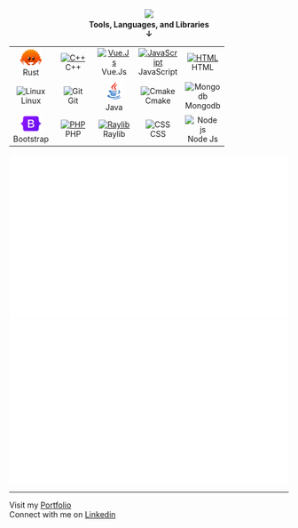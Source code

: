 <div align="center">
  <img src="resources/goat.png" width="5%" />
</div>

<div align="center">
  <b>Tools, Languages, and Libraries</b>
</div>

<div align="center">
  <b>&#8595;</b>
</div>

<div align="center" style="margin-top: 3px">
  <table>
    <tr>
      <td align="center" width="60">
        <img src="resources/rust.png" width="42" height="32" alt="rust" />
        <br />Rust
      </td>
      <td align="center" width="60">
        <a href="https://en.cppreference.com/w/"
          ><img src="resources/cpp.png" width="32" height="32" alt="C++"
        /></a>
        <br />C++
      </td>
      <td align="center" width="60">
        <a href="https://vuejs.org/guide/introduction.html"
          ><img src="resources/vue.png" width="32" height="32" alt="Vue.Js"
        /></a>
        <br />Vue.Js
      </td>
      <td align="center" width="60">
        <a href="https://developer.mozilla.org/en-US/docs/Web/JavaScript"
          ><img
            src="resources/javascript-original.svg"
            width="32"
            height="32"
            alt="JavaScript"
        /></a>
        <br />JavaScript
      </td>
      <td align="center" width="60">
        <a href="https://developer.mozilla.org/en-US/docs/Web/HTML"
          ><img src="resources/html.png" width="32" height="32" alt="HTML"
        /></a>
        <br />HTML
      </td>
    </tr>
    <tr>
      <td align="center" width="60">
        <img src="resources/linux.png" width="32" height="32" alt="Linux" />
        <br />Linux
      </td>
      <td align="center" width="60">
        <img src="resources/git.png" width="32" height="32" alt="Git" />
        <br />Git
      </td>
      <td align="center" width="60">
        <img src="resources/JavaLava.png" width="38" height="38" alt="Office" />
        <br />Java
      </td>
      <td align="center" width="60">
        <img src="resources/cmake.png" width="32" height="32" alt="Cmake" />
        <br />Cmake
      </td>
      <td align="center" width="60">
        <img src="resources/mongodb.png" width="32" height="32" alt="Mongodb" />
        <br />Mongodb
      </td>
    </tr>
    <tr>
      <td align="center" width="60">
        <a href="https://getbootstrap.com/docs/5.2/getting-started/introduction/"
          ><img src="resources/bootstrap.png" width="42" height="32" alt="Bootstrap"
        /></a>
        <br />Bootstrap
      </td>
      <td align="center" width="60">
        <a href="https://devdocs.io/php/"
          ><img src="resources/PHP.png" width="32" height="32" alt="PHP"
        /></a>
        <br />PHP
      </td>
      <td align="center" width="60">
        <a href="https://www.raylib.com/"
          ><img src="resources/raylib.png" width="32" height="32" alt="Raylib"
        /></a>
        <br />Raylib
      </td>
      <td align="center" width="60">
        <img src="resources/css.png" width="32" height="32" alt="CSS" />
        <br />CSS
      </td>
      <td align="center" width="60">
        <img src="resources/nodejs.png" width="32" height="32" alt="Node js" />
        <br />Node Js
      </td>
    </tr>
  </table>
</div>

<div align="center">
  <img
    src="https://raw.githubusercontent.com/Puwya/ReadmePanel/master/generated/languages.svg#gh-dark-mode-only"
    alt="Puwya Languages"
  />
  <img
    src="https://raw.githubusercontent.com/Puwya/ReadmePanel/master/generated/overview.svg#gh-dark-mode-only"
    alt="Puwya Stats"
  />
</div>
<hr />
<div>
  <span>
    Visit my
    <a href="https://www.caguilera.dev/#/" target="_blank" rel="noopener noreferrer"
      >Portfolio</a
    >
  </span>
  <br />
  <span>
    Connect with me on
    <a
      href="https://www.linkedin.com/in/aguilerac/"
      target="_blank"
      rel="noopener noreferrer"
      >Linkedin</a
    >
  </span>
</div>
